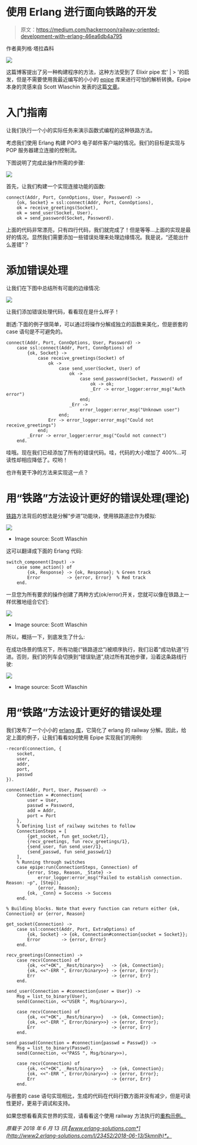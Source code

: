 # 使用 Erlang 进行面向铁路的开发

> 原文：<https://medium.com/hackernoon/railway-oriented-development-with-erlang-46ea6db4a795>

作者奥列格·塔拉森科

![](img/33c56aa99a2be8ad85a875ebcde03f97.png)

这篇博客提出了另一种构建程序的方法，这种方法受到了 Elixir pipe 宏' | > '的启发，但是不需要使用我最近编写的小小的 [epipe](https://github.com/oltarasenko/epipe) 库来进行可怕的解析转换。Epipe 本身的灵感来自 Scott Wlaschin 发表的这篇[文章](https://fsharpforfunandprofit.com/rop/)。

# 入门指南

让我们执行一个小的实际任务来演示函数式编程的这种铁路方法。

考虑我们使用 Erlang 构建 POP3 电子邮件客户端的情况。我们的目标是实现与 POP 服务器建立连接的控制流。

下图说明了完成此操作所需的步骤:

![](img/0b933f658121af267bcbb19f49e8ceed.png)

首先，让我们构建一个实现连接功能的函数:

```
connect(Addr, Port, ConnOptions, User, Password) ->
    {ok, Socket} = ssl:connect(Addr, Port, ConnOptions),
    ok = receive_greetings(Socket),
    ok = send_user(Socket, User),
    ok = send_password(Socket, Password).
```

上面的代码非常漂亮，只有四行代码，我们就完成了！但是等等…上面的实现是最好的情况。显然我们需要添加一些错误处理来处理边缘情况。我是说，“还能出什么差错”？

# 添加错误处理

让我们在下图中总结所有可能的边缘情况:

![](img/0a2f483e66b5526c57f33c113668772d.png)

让我们添加错误处理代码，看看现在是什么样子！

剧透:下面的例子很简单，可以通过将操作分解成独立的函数来美化，但是嵌套的 case 语句是不可避免的。

```
connect(Addr, Port, ConnOptions, User, Password) ->
    case ssl:connect(Addr, Port, ConnOptions) of
        {ok, Socket} ->
            case receive_greetings(Socket) of
                ok ->
                    case send_user(Socket, User) of
                        ok ->
                            case send_password(Socket, Password) of
                                ok -> ok;
                                _Err -> error_logger:error_msg("Auth error")
                            end;
                        _Err ->
                            error_logger:error_msg("Unknown user")
                    end;
                Err -> error_logger:error_msg("Could not receive_greetings")
            end;
        _Error -> error_logger:error_msg("Could not connect")
    end.
```

哇哦。现在我们已经添加了所有的错误代码。哇，代码的大小增加了 400%…可读性却相应降低了。哎哟！

也许有更干净的方法来实现这一点？

# 用“铁路”方法设计更好的错误处理(理论)

[铁路](https://fsharpforfunandprofit.com/rop/)方法背后的想法是分解“步进”功能块，使用铁路道岔作为模拟:

![](img/f557e4bddca3fe3280009a17eebd90b8.png)

* Image source: Scott Wlaschin

这可以翻译成下面的 Erlang 代码:

```
switch_component(Input) ->
    case some_action() of
        {ok, Response} -> {ok, Response}; % Green track
        Error          -> {error, Error}  % Red track
    end.
```

一旦您为所有要求的操作创建了两种方式(ok/error)开关，您就可以像在铁路上一样优雅地组合它们:

![](img/c98f5dbad487c3df4ac489bd8f47e66d.png)

* Image source: Scott Wlaschin

所以，概括一下，到底发生了什么:

在成功场景的情况下，所有功能(“铁路道岔”)被顺序执行，我们沿着“成功轨道”行进。否则，我们的列车会切换到“错误轨道”,绕过所有其他步骤，沿着这条路线行驶:

![](img/3e78306bbeb22cdf92d43233d708a7cb.png)

* Image source: Scott Wlaschin

# 用“铁路”方法设计更好的错误处理

我们发布了一个小小的 [erlang 库](https://github.com/oltarasenko/epipe)，它简化了 erlang 的 railway 分解。因此，给定上面的例子，让我们看看如何使用 Epipe 实现我们的用例:

```
-record(connection, {
    socket,
    user,           
    addr,
    port,
    passwd
}).

connect(Addr, Port, User, Password) ->
    Connection = #connection{
        user = User,
        passwd = Password,
        add = Addr,
        port = Port
    },
    % Defining list of railway switches to follow
    ConnectionSteps = [
        {get_socket, fun get_socket/1},
        {recv_greetings, fun recv_greetings/1},
        {send_user, fun send_user/1},
        {send_passwd, fun send_passwd/1}
    ],
    % Running through switches
    case epipe:run(ConnectionSteps, Connection) of
        {error, Step, Reason, _State} ->
            error_logger:error_msg("Failed to establish connection. Reason: ~p", [Step]),
            {error, Reason};
        {ok, _Conn} = Success -> Success
    end.

% Building blocks. Note that every function can return either {ok, Connection} or {error, Reason}

get_socket(Connection) ->
    case ssl:connect(Addr, Port, ExtraOptions) of
        {ok, Socket} -> {ok, Connection#connection{socket = Socket}};
        Error        -> {error, Error}
    end.

recv_greetings(Connection) ->
    case recv(Connection) of
        {ok, <<"+OK", _Rest/binary>>}   -> {ok, Connection};
        {ok, <<"-ERR ", Error/binary>>} -> {error, Error};
        Err                             -> {error, Err}
    end.

send_user(Connection = #connection{user = User}) ->
    Msg = list_to_binary(User),
    send(Connection, <<"USER ", Msg/binary>>),

    case recv(Connection) of
        {ok, <<"+OK", _Rest/binary>>}   -> {ok, Connection};
        {ok, <<"-ERR ", Error/binary>>} -> {error, Error};
        Err                             -> {error, Err}
    end.

send_passwd(Connection = #connection{passwd = Passwd}) ->
    Msg = list_to_binary(Passwd),
    send(Connection, <<"PASS ", Msg/binary>>),

    case recv(Connection) of
        {ok, <<"+OK", _Rest/binary>>}   -> {ok, Connection};
        {ok, <<"-ERR ", Error/binary>>} -> {error, Error};
        Err                             -> {error, Err}
    end.
```

与嵌套的 case 语句实现相比，生成的代码在代码行数方面并没有减少，但是可读性更好，更易于调试和支持。

如果您想看看真实世界的实现，请看看这个使用 railway 方法执行的[重构示例。](https://github.com/oltarasenko/erlpop/blob/master/src/epop_client.erl#L38-L115)

*原载于 2018 年 6 月 13 日*[*【www.erlang-solutions.com*](http://www2.erlang-solutions.com/l/23452/2018-06-13/5kmnlh)*。*